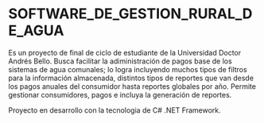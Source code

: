 # SOFTWARE_DE_GESTION_RURAL_DE_AGUA
Es un proyecto de final de ciclo de estudiante de la Universidad Doctor Andrés Bello. Busca facilitar la adiministración de pagos base de los sistemas de agua comunales; lo logra incluyendo muchos tipos de filtros para la información almacenada, distintos tipos de reportes que van desde los pagos anuales del consumidor hasta reportes globales por año.
Permite gestionar consumidores, pagos e incluya la generación de reportes.

Proyecto en desarrollo con la tecnologia de C# .NET Framework.
